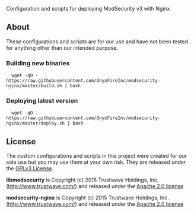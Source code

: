 Configuration and scripts for deploying ModSecurity v3 with Nginx

## About
These configurations and scripts are for our use and have not been tested for anything other than our intended purpose.

### Building new binaries
```
  wget -qO - https://raw.githubusercontent.com/OnyxFireInc/modsecurity-nginx/master/build.sh | bash
```

### Deploying latest version
```
  wget -qO - https://raw.githubusercontent.com/OnyxFireInc/modsecurity-nginx/master/deploy.sh | bash
```

## License
The custom configurations and scripts in this project were created for our sole use but you may use them at your own risk. They are released under the [GPLv3 License](https://raw.githubusercontent.com/OnyxfireInc/modsecurity-nginx/master/LICENSE).

__libmodsecurity__ is Copyright (c) 2015 Trustwave Holdings, Inc. (http://www.trustwave.com/) and released under the [Apache 2.0 license](http://www.apache.org/licenses/LICENSE-2.0)

__modsecurity-nginx__ is Copyright (c) 2015 Trustwave Holdings, Inc. (http://www.trustwave.com/) and released under the [Apache 2.0 license](http://www.apache.org/licenses/LICENSE-2.0)
